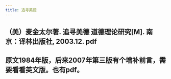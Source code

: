 ```yaml
---
title: 追寻美德
---
```


## （美）麦金太尔著. 追寻美德 道德理论研究[M]. 南京：译林出版社, 2003.12. pdf
## 原文1984年版，后来2007年第三版有个增补前言，需要看看英文版。也有pdf。
